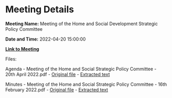 # Meeting Details

**Meeting Name:** Meeting of the Home and Social Development Strategic Policy Committee

**Date and Time:** 2022-04-20 15:00:00

**[Link to Meeting](https://www.limerick.ie/council/whats-on/meeting-home-and-social-development-strategic-policy-committee-10)**

Files: 

Agenda - Meeting of the Home and Social Strategic Policy Committee - 20th April 2022.pdf - [Original file](https://www.limerick.ie/sites/default/files/media/documents/2022-04/20042022_spc_agenda.pdf) - [Extracted text](./Agenda%20-%20Meeting%20of%20the%20Home%20and%20Social%20Strategic%20Policy%20Committee%20-%2020th%20April%202022.md)

Minutes - Meeting of the Home and Social Strategic Policy Committee - 16th February 2022.pdf - [Original file](https://www.limerick.ie/sites/default/files/media/documents/2022-04/16022022_final_spc_minutes.pdf) - [Extracted text](./Minutes%20-%20Meeting%20of%20the%20Home%20and%20Social%20Strategic%20Policy%20Committee%20-%2016th%20February%202022.md)

